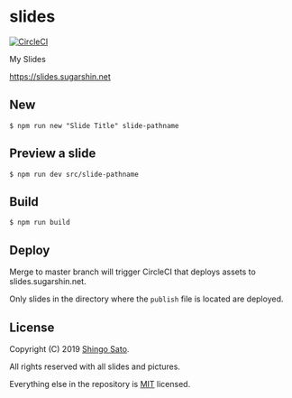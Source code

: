 # slides

[![CircleCI](https://circleci.com/gh/sugarshin/slides.svg?style=svg&circle-token=ecc61482169eba75dc505eb72919dcb206c60774)](https://circleci.com/gh/sugarshin/slides)

My Slides

https://slides.sugarshin.net

## New

```shell
$ npm run new "Slide Title" slide-pathname
```

## Preview a slide

```shell
$ npm run dev src/slide-pathname
```

## Build

```shell
$ npm run build
```

## Deploy

Merge to master branch will trigger CircleCI that deploys assets to slides.sugarshin.net.

Only slides in the directory where the `publish` file is located are deployed.

## License

Copyright (C) 2019 [Shingo Sato](https://sugarshin.net).

All rights reserved with all slides and pictures.

Everything else in the repository is [MIT](https://sugarshin.mit-license.org/) licensed.
